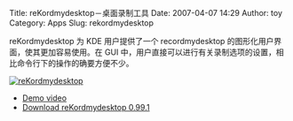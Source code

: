 Title: reKordmydesktop－桌面录制工具
Date: 2007-04-07 14:29
Author: toy
Category: Apps
Slug: rekordmydesktop

reKordmydesktop 为 KDE 用户提供了一个 recordmydesktop
的图形化用户界面，使其更加容易使用。在 GUI
中，用户直接可以进行有关录制选项的设置，相比命令行下的操作的确要方便不少。

[![reKordmydesktop](http://i.linuxtoy.org/i/2007/04/rekordmydesktop_s.png)](http://i.linuxtoy.org/i/2007/04/rekordmydesktop.png)

- [Demo
video](http://www.andmarios.com/attachments/reKordmydesktop.ogg)  
- [Download reKordmydesktop
0.99.1](http://www.kde-apps.org/content/show.php/reKordmydesktop?content=55760)
